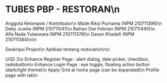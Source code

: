 # TUBES PBP - RESTORAN\n
Anggota Kelompok / Kontributor\n
Made Riksi Purnama (NPM 210711396)\n
Deby Juwita (NPM 210711041)\n
Raihan Dwi Febrian (NPM 210711440)\n
Alfa Nada Yulaswara (NPM 210711378)\n
Davan Khadafi (NPM 210711384)\n\n

Deskripsi Project\n
Aplikasi tentang restoran\n\n\n

UGD 2\n
Enhance Register Page : alert dialog, date picker, checkbox, radiobutton\n
Enhance Login Page : eye toggle, floating action button (dark/light theme)\n
Apply Grid at home page (can be expanded)\n
Profile page with tab\n
